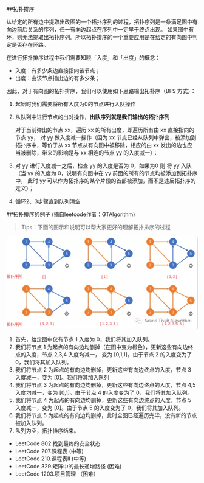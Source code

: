 ##拓扑排序

从给定的所有边中提取出改图的一个拓扑序列的过程，拓扑序列是一条满足图中有向边前后关系的序列，任一有向边起点在序列中一定早于终点出现。
如果图中有环，则无法提取出拓扑序列。所以拓扑排序的一个重要应用是在给定的有向图中判定是否存在环路。

在进行拓扑排序过程中我们需要知晓「入度」和「出度」的概念：
                
+ 入度：有多少条边直接指向该节点；
+ 出度：由该节点指出边的有多少条；

因此，对于有向图的拓扑排序，我们可以使用如下思路输出拓扑序（BFS 方式）：

1. 起始时我们需要将所有入度为0的节点进行入队操作
2. 从队列中进行节点的出对操作，**出队序列就是我们输出的拓扑序列**

    对于当前弹出的节点 xx，遍历 xx 的所有出度，即遍历所有由 xx 直接指向的节点 yy，
    对 yy 做入度减一操作（因为 xx 节点已经从队列中弹出，被添加到拓扑序中，等价于从
    xx 节点从有向图中被移除，相应的由 xx 发出的边也应当被删除，带来的影响是与 xx 相连的节点 yy 的入度减一）；

3. 对 yy 进行入度减一之后，检查 yy 的入度是否为 0，如果为0 则
将 yy 入队（当 yy 的入度为 0，说明有向图中在 yy 前面的所有的节点均被添加到拓扑序中，
此时 yy 可以作为拓扑序的某个片段的首部被添加，而不是违反拓扑序的定义）；

4. 循环2、3步骤直到队列清空

##拓扑排序的例子 (摘自leetcode作者：GTAlgorithm)

> Tips：下面的图示和说明可以帮大家更好的理解拓扑排序的过程

![拓扑排序](../../assets/拓扑.png)

1. 首先，给定图中仅有节点 1 入度为 0，我们将其加入队列。
2. 我们将节点 1 为起点的有向边均删掉（在图中变为橙色），更新这些有向边终点的入度，节点 2,3,4 入度均减一，
变为 [0,1,1]。由于节点 2 的入度变为了 0，我们将其加入队列。
3. 我们将节点 2 为起点的有向边均删掉，更新这些有向边终点的入度，节点 3 入度减一，变为 [0]。我们将其加入队列
4. 我们将节点 3 为起点的有向边均删掉，更新这些有向边终点的入度，节点 4,5 入度均减一，变为 [0,1]。由于节点 4 的入度变为了 0，我们将其加入队列。
5. 我们将节点 4 为起点的有向边均删掉，更新这些有向边终点的入度，节点 5 入度减一，变为 [0]。由于节点 5 的入度变为了 0，我们将其加入队列。
6. 我们将节点 5 为起点的有向边均删掉，此时全图已经遍历完毕，没有新的节点被加入队列。
7. 队列为空，拓扑排序结束。

- LeetCode 802.找到最终的安全状态
- LeetCode 207.课程表 (中等)
- LeetCode 210.课程表II (中等)
- LeetCode 329.矩阵中的最长递增路径 (困难)
- LeetCode 1203.项目管理 （困难）




  

